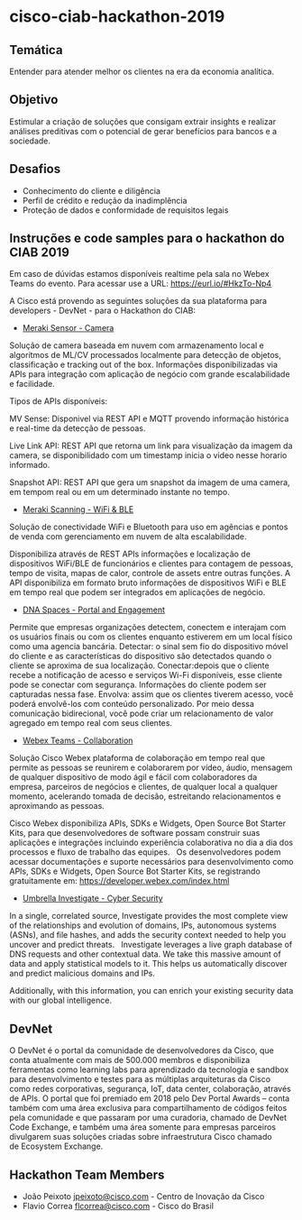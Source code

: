 # cisco-ciab-hackathon-2019

## Temática

Entender para atender melhor os clientes na era da economia analítica.


## Objetivo

Estimular a criação de soluções que consigam extrair insights e realizar análises preditivas com o potencial de gerar benefícios para bancos e a sociedade.


## Desafios

* Conhecimento do cliente e diligência
* Perfil de crédito e redução da inadimplência
* Proteção de dados e conformidade de requisitos legais


## Instruções e code samples para o hackathon do CIAB 2019

Em caso de dúvidas estamos disponíveis realtime pela sala no Webex Teams do evento. Para acessar use a URL: https://eurl.io/#HkzTo-Np4

A Cisco está provendo as seguintes soluções da sua plataforma para developers - DevNet - para o Hackathon do CIAB:

* [Meraki Sensor - Camera](https://developer.cisco.com/meraki/mv-sense/)

Solução de camera baseada em nuvem com armazenamento local e algorítmos de ML/CV processados localmente para detecção de objetos, classificação e tracking out of the box. Informações disponibilizadas via APIs para integração com aplicação de negócio com grande escalabilidade e facilidade.

Tipos de APIs disponíveis:

MV Sense: Disponivel via REST API e MQTT provendo informação histórica e real-time da detecção de pessoas.

Live Link API: REST API que retorna um link para visualização da imagem da camera, se disponibilidado com um timestamp inicia o video nesse horario informado.

Snapshot API: REST API que gera um snapshot da imagem de uma camera, em tempom real ou em um determinado instante no tempo.

* [Meraki Scanning - WiFi & BLE](https://documentation.meraki.com/MR/Monitoring_and_Reporting/Scanning_API)

Solução de conectividade WiFi e Bluetooth para uso em agências e pontos de venda com gerenciamento em nuvem de alta escalabilidade.

Disponibiliza através de REST APIs informações e localização de dispositivos WiFi/BLE de funcionários e clientes para contagem de pessoas, tempo de visita, mapas de calor, controle de assets entre outras funções. A API disponibiliza em formato bruto informações de dispositivos WiFi e BLE em tempo real que podem ser integrados em aplicações de negócio.

* [DNA Spaces - Portal and Engagement](http://cisco.com/go/webexteams)

Permite que empresas organizações detectem, conectem e interajam com os usuários finais ou com os clientes enquanto estiverem em um local físico como uma agencia bancária.
Detectar: ​​o sinal sem fio do dispositivo móvel do cliente e as características do dispositivo são detectados quando o cliente se aproxima de sua localização.
Conectar: ​​depois que o cliente recebe a notificação de acesso e serviços Wi-Fi disponíveis, esse cliente pode se conectar com segurança. Informações do cliente podem ser capturadas nessa fase.
Envolva: assim que os clientes tiverem acesso, você poderá envolvê-los com conteúdo personalizado. Por meio dessa comunicação bidirecional, você pode criar um relacionamento de valor agregado em tempo real com seus clientes.

* [Webex Teams - Collaboration](http://cisco.com/go/webexteams)

Solução Cisco Webex plataforma de colaboração em tempo real que permite as pessoas se reunirem e colaborarem por vídeo, áudio, mensagem de qualquer dispositivo de modo ágil e fácil com colaboradores da empresa, parceiros de negócios e clientes, de qualquer local a qualquer momento, acelerando tomada de decisão, estreitando relacionamentos e aproximando as pessoas.

Cisco Webex disponibiliza APIs, SDKs e Widgets, Open Source Bot Starter Kits, para que desenvolvedores de software possam construir suas aplicações e integrações incluindo experiência colaborativa no dia a dia dos processos e fluxo de trabalho das equipes.
 
Os desenvolvedores podem acessar documentações e suporte necessários para desenvolvimento como APIs, SDKs e Widgets, Open Source Bot Starter Kits, se registrando gratuitamente em: https://developer.webex.com/index.html

* [Umbrella Investigate - Cyber Security](https://docs.umbrella.com/developer/investigate-api/)

In a single, correlated source, Investigate provides the most complete view of the relationships and evolution of domains, IPs, autonomous systems (ASNs), and file hashes, and adds the security context needed to help you uncover and predict threats.
 
Investigate leverages a live graph database of DNS requests and other contextual data. We take this massive amount of data and apply statistical models to it.
This helps us automatically discover and predict malicious domains and IPs.

Additionally, with this information, you can enrich your existing security data with our global intelligence.

## DevNet

O DevNet é o portal da comunidade de desenvolvedores da Cisco, que conta atualmente com mais de 500.000 membros e disponibiliza ferramentas como learning labs para aprendizado da tecnologia e sandbox para desenvolvimento e testes para as múltiplas arquiteturas da Cisco como redes corporativas, segurança, IoT, data center, colaboração, através de APIs. O portal que foi premiado em 2018 pelo Dev Portal Awards – conta também com uma área exclusiva para compartilhamento de códigos feitos pela comunidade e que passaram por uma curadoria, chamado de DevNet Code Exchange, e também uma área somente para empresas parceiros divulgarem suas soluções criadas sobre infraestrutura Cisco chamado de Ecosystem Exchange.


## Hackathon Team Members

* João Peixoto <jpeixoto@cisco.com> - Centro de Inovação da Cisco
* Flavio Correa <flcorrea@cisco.com> - Cisco do Brasil
